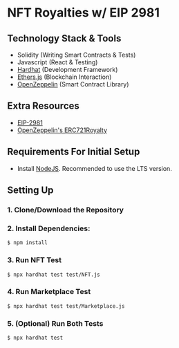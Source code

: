 # NFT Royalties w/ EIP 2981

## Technology Stack & Tools
- Solidity (Writing Smart Contracts & Tests)
- Javascript (React & Testing)
- [Hardhat](https://hardhat.org/) (Development Framework)
- [Ethers.js](https://docs.ethers.io/v5/) (Blockchain Interaction)
- [OpenZeppelin](https://docs.openzeppelin.com/contracts/4.x/) (Smart Contract Library)

## Extra Resources
- [EIP-2981](https://eips.ethereum.org/EIPS/eip-2981)
- [OpenZeppelin's ERC721Royalty](https://docs.openzeppelin.com/contracts/4.x/api/token/erc721#ERC721Royalty)

## Requirements For Initial Setup
- Install [NodeJS](https://nodejs.org/en/). Recommended to use the LTS version.

## Setting Up
### 1. Clone/Download the Repository

### 2. Install Dependencies:
`$ npm install`

### 3. Run NFT Test
`$ npx hardhat test test/NFT.js`

### 4. Run Marketplace Test
`$ npx hardhat test test/Marketplace.js`

### 5. (Optional) Run Both Tests
`$ npx hardhat test`